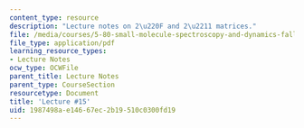 ```yaml
---
content_type: resource
description: "Lecture notes on 2\u220F and 2\u2211 matrices."
file: /media/courses/5-80-small-molecule-spectroscopy-and-dynamics-fall-2008/1987498ae14667ec2b19510c0300fd19_15_580ln_fa08.pdf
file_type: application/pdf
learning_resource_types:
- Lecture Notes
ocw_type: OCWFile
parent_title: Lecture Notes
parent_type: CourseSection
resourcetype: Document
title: 'Lecture #15'
uid: 1987498a-e146-67ec-2b19-510c0300fd19
---
```

